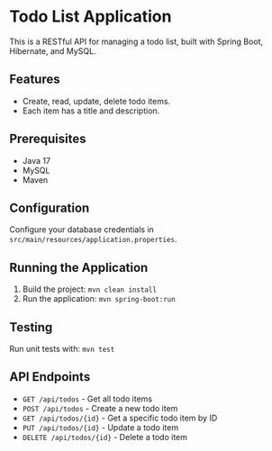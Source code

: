 # Todo List Application

This is a RESTful API for managing a todo list, built with Spring Boot, Hibernate, and MySQL.

## Features

- Create, read, update, delete todo items.
- Each item has a title and description.

## Prerequisites

- Java 17
- MySQL
- Maven

## Configuration

Configure your database credentials in `src/main/resources/application.properties`.

## Running the Application

1. Build the project: `mvn clean install`
2. Run the application: `mvn spring-boot:run`

## Testing

Run unit tests with: `mvn test`

## API Endpoints

- `GET /api/todos` - Get all todo items
- `POST /api/todos` - Create a new todo item
- `GET /api/todos/{id}` - Get a specific todo item by ID
- `PUT /api/todos/{id}` - Update a todo item
- `DELETE /api/todos/{id}` - Delete a todo item
